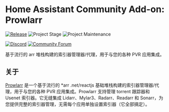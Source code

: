# Home Assistant Community Add-on: Prowlarr

[![Release][release-shield]][release] ![Project Stage][project-stage-shield] ![Project Maintenance][maintenance-shield]

[![Discord][discord-shield]][discord] [![Community Forum][forum-shield]][forum]

基于流行的 arr 堆栈构建的索引器管理器/代理，用于与您的各种 PVR 应用集成。

## 关于

[Prowlarr] 是一个基于流行的 *arr .net/reactjs 基础堆栈构建的索引器管理器/代理，用于与您的各种 PVR 应用集成。Prowlarr 支持管理 torrent 跟踪器和 Usenet 索引器。它无缝集成 Lidarr、Mylar3、Radarr、Readarr 和 Sonarr，为您提供完整的索引器管理，无需每个应用单独设置索引器（它全部搞定）。

[Prowlarr]: https://github.com/Prowlarr/Prowlarr

[discord-shield]: https://img.shields.io/discord/330944238910963714.svg
[discord]: https://discord.gg/c5DvZ4e
[forum-shield]: https://img.shields.io/badge/community-forum-brightgreen.svg
[forum]: https://community.home-assistant.io/t/?u=frenck
[maintenance-shield]: https://img.shields.io/maintenance/yes/2024.svg
[project-stage-shield]: https://img.shields.io/badge/project%20stage-experimental-yellow.svg
[release-shield]: https://img.shields.io/badge/version-v0.26.0-blue.svg
[release]: https://github.com/hassio-addons/addon-prowlarr/tree/v0.26.0